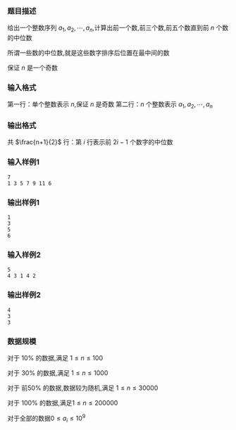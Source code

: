 ### 题目描述
给出一个整数序列 $a_1,a_2,\cdots,a_n$,计算出前一个数,前三个数,前五个数直到前 $n$ 个数的中位数

所谓一些数的中位数,就是这些数字排序后位置在最中间的数

保证 $n$ 是一个奇数
### 输入格式
第一行：单个整数表示 $n$,保证 $n$ 是奇数
第二行：$n$ 个整数表示 $a_1,a_2,\cdots,a_n$
### 输出格式
共 $\frac{n+1}{2}$ 行：第 $i$ 行表示前 $2i-1$ 个数字的中位数
### 输入样例1
```
7
1 3 5 7 9 11 6
```
### 输出样例1
```
1
3
5
6
```
### 输入样例2
```
5
4 3 1 4 2
```
### 输出样例2
```
4
3
3
```
### 数据规模
对于 $10\%$ 的数据,满足 $1\leq n\leq 100$

对于 $30\%$ 的数据,满足 $1\leq n\leq 1000$

对于 前$50\%$ 的数据,数据较为随机,满足 $1\leq n\leq 30000$

对于 $100\%$ 的数据,满足$1\leq n \leq 200000$

对于全部的数据$0 \leq a_i \leq 10^9$